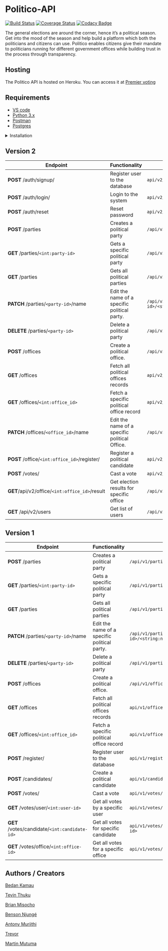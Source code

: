 # Politico-API

[![Build Status](https://travis-ci.org/martinMutuma/def-politico.svg?branch=develop)](https://travis-ci.org/martinMutuma/def-politico)
[![Coverage Status](https://coveralls.io/repos/github/martinMutuma/def-politico/badge.svg)](https://coveralls.io/github/martinMutuma/def-politico)
[![Codacy Badge](https://api.codacy.com/project/badge/Grade/5dfc74de9408456384dbd2102d07cf08)](https://app.codacy.com/app/martinMutuma/def-politico?utm_source=github.com&utm_medium=referral&utm_content=martinMutuma/def-politico&utm_campaign=Badge_Grade_Settings)

The general elections are around the corner, hence it’s a political season. Get into the mood of the season and help build a platform which both the politicians and citizens can use. Politico enables citizens give their mandate to politicians running for different government offices while building trust in the process through transparency.

## Hosting
The Politico API is hosted on Heroku. You can access it at [Premier voting](https://premier-voting.herokuapp.com)

## Requirements
- [VS code](https://code.visualstudio.com/)
- [Python 3.x](https://www.python.org/)
- [Postman](https://www.getpostman.com/downloads/)
- [Postgres](https://www.postgresql.org/)

<details><summary>Installation</summary>
<p>

#### installation steps

- clone the git repo
```
$ git clone https://github.com/martinMutuma/def-politico.git
```
- cd into the project directory
```
$ cd def-politico
```
- create the virtual environment and activate it
```
$ python3 -m venv env
$ source env/bin/activate
```
- create the virtual environment and activate it
```
$ python3 -m venv env
$ source env/bin/activate
```
- install dependencies
```
$ pip install -r requirements.txt
```
- Run the app
``` $ flask run ```

</p>
</details>


<p></p>
<p></p>

## Version 2
| **Endpoint**                                  | **Functionality**                               | **Route**                                       |
| ---                                           | ---                                             | ---                                             |
| **POST** /auth/signup/                        | Register user to the database                   | `api/v2/auth/signup/`                           |
| **POST** /auth/login/                         | Login to the system                             | `api/v2/auth/login/`                            |
| **POST** /auth/reset                          | Reset password                                  | `api/v2/auth/reset`                             |
| **POST** /parties                             | Creates a political party                       | `/api/v2/parties/`                              |
| **GET** /parties/`<int:party-id>`             | Gets a specific political party                 | `/api/v2/parties/<int:party_id>`                |
| **GET** /parties                              | Gets all political parties                      | `/api/v2/parties/`                              |
| **PATCH** /parties/`<party-id>`/name          | Edit the name of a specific political party.    | `/api/v2/parties/<int:party-id>/<string:name>` |
| **DELETE** /parties/`<party-id>`              | Delete a political party                        | `/api/v2/parties/<int:party-id>` |
| **POST** /offices                             | Create a political office.                      | `/api/v2/offices/`                              |
| **GET** /offices                              | Fetch all political offices records             | `api/v2/offices/`                               |
| **GET** /offices/`<int:office_id>`            | Fetch a specific political office record        | `api/v2/offices/<int:office_id>`                |
| **PATCH** /offices/`<office_id>`/name         | Edit the name of a specific political Office.   | `/api/v2/offices/<int:office_id>/name`          |
| **POST** /office/`<int:office_id>`/register/  | Register a political candidate                  | `api/v2/office<int:office_id>/register`      |
| **POST** /votes/                              | Cast a vote                                     | `api/v2/votes/`                                 |
| **GET**/api/v2/office/`<int:office_id>`/result| Get election results for specific office        | `/api/v2/office/<int:office_id>/result`        |
| **GET** /api/v2/users                         | Get list of users                               | `/api/v2/users`                                 |

## Version 1
| **Endpoint**                                    | **Functionality**                               | **Route**                                                       |
| ---                                             | ---                                             | ---                                                             |
| **POST** /parties                               | Creates a political party                       | `/api/v1/parties/`                                              |
| **GET** /parties/`<int:party-id>`               | Gets a specific political party                 | `/api/v1/parties/<int:party_id>`                  |
| **GET** /parties                                | Gets all political parties                      | `/api/v1/parties/`                                              |
| **PATCH** /parties/`<party-id>`/name            | Edit the name of a specific political party.    | `/api/v1/parties/<int:party-id>/<string:name>`    |
| **DELETE** /parties/`<party-id>`                | Delete a political party                        | `/api/v1/parties/<int:party-id>`                  |
| **POST** /offices                               | Create a political office.                      | `/api/v1/offices/`                                              |
| **GET** /offices                                | Fetch all political offices records             | `api/v1/offices/`                                               |
| **GET** /offices/`<int:office_id>`              | Fetch a specific political office record        | `api/v1/offices/<int:office_id>`                 |
| **POST** /register/                             | Register user to the database                   | `api/v1/register/`                                              |
| **POST** /candidates/                           | Create a political candidate                    | `api/v1/candidates/`                                            |
| **POST** /votes/                                | Cast a vote                                     | `api/v1/votes/`                                                 |
| **GET** /votes/user/`<int:user-id>`             | Get all votes by a specific user                | `api/v1/votes/user/<int:user-id>`                   |
| **GET** /votes/candidate/`<int:candidate-id>`   | Get all votes for specific candidate            | `api/v1/votes/canidate/<int:candidate-id>`              |
| **GET** /votes/office/`<int:office-id>`         | Get all votes for a specific office             | `api/v1/votes/office/<int:office-id>`                 |

## Authors / Creators
[Bedan Kamau](https://github.com/bedann)

[Tevin Thuku](https://github.com/Tevinthuku)

[Brian Misocho](https://github.com/misocho)

[Benson Njungé](https://github.com/bencyn)

[Antony Muriithi](https://github.com/justMuriithi)

[Trevor](https://github.com/kburudi)

[Martin Mutuma](https://github.com/martinMutuma)